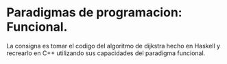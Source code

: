 # Paradigmas de programacion: Funcional.
La consigna es tomar el codigo del algoritmo de dijkstra hecho en Haskell y recrearlo en C++ utilizando sus capacidades del paradigma funcional.
